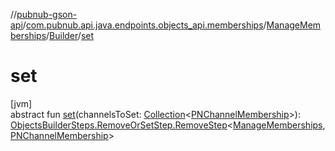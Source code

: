 //[pubnub-gson-api](../../../../index.md)/[com.pubnub.api.java.endpoints.objects_api.memberships](../../index.md)/[ManageMemberships](../index.md)/[Builder](index.md)/[set](set.md)

# set

[jvm]\
abstract fun [set](set.md)(channelsToSet: [Collection](https://docs.oracle.com/javase/8/docs/api/java/util/Collection.html)&lt;[PNChannelMembership](../../../com.pubnub.api.java.models.consumer.objects_api.membership/-p-n-channel-membership/index.md)&gt;): [ObjectsBuilderSteps.RemoveOrSetStep.RemoveStep](../../../com.pubnub.api.java.endpoints.objects_api.utils/-objects-builder-steps/-remove-or-set-step/-remove-step/index.md)&lt;[ManageMemberships](../index.md), [PNChannelMembership](../../../com.pubnub.api.java.models.consumer.objects_api.membership/-p-n-channel-membership/index.md)&gt;
